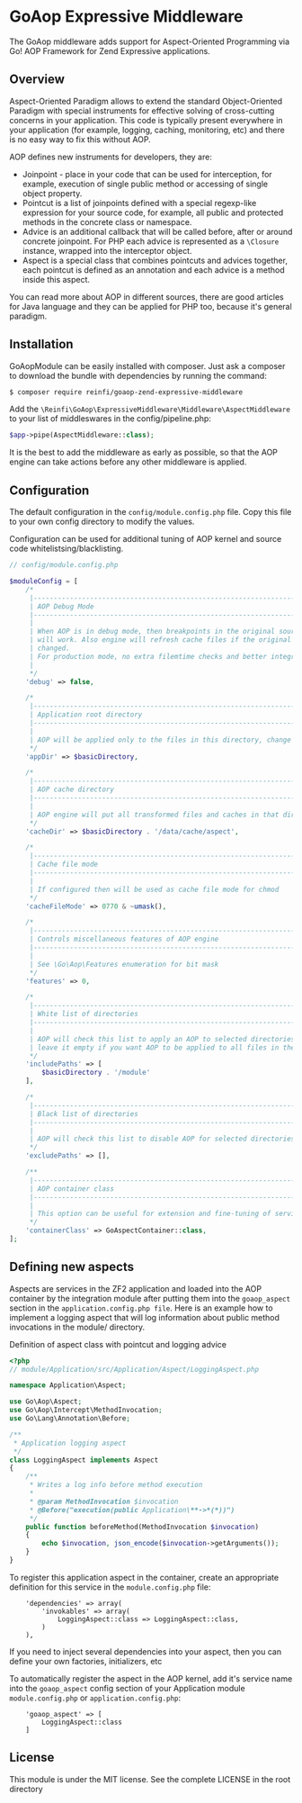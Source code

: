 GoAop Expressive Middleware
===========================

The GoAop middleware adds support for Aspect-Oriented Programming via Go! AOP Framework for Zend Expressive applications.

Overview
--------

Aspect-Oriented Paradigm allows to extend the standard Object-Oriented Paradigm with special instruments for effective solving of cross-cutting concerns in your application. This code is typically present everywhere in your application (for example, logging, caching, monitoring, etc) and there is no easy way to fix this without AOP.

AOP defines new instruments for developers, they are:

 * Joinpoint - place in your code that can be used for interception, for example, execution of single public method or accessing of single object property.
 * Pointcut is a list of joinpoints defined with a special regexp-like expression for your source code, for example, all public and protected methods in the concrete class or namespace.
 * Advice is an additional callback that will be called before, after or around concrete joinpoint. For PHP each advice is represented as a `\Closure` instance, wrapped into the interceptor object.
 * Aspect is a special class that combines pointcuts and advices together, each pointcut is defined as an annotation and each advice is a method inside this aspect.
 
 You can read more about AOP in different sources, there are good articles for Java language and they can be applied for PHP too, because it's general paradigm. 

Installation
------------

GoAopModule can be easily installed with composer. Just ask a composer to download the bundle with dependencies by running the command:

```bash
$ composer require reinfi/goaop-zend-expressive-middleware
```

Add the `\Reinfi\GoAop\ExpressiveMiddleware\Middleware\AspectMiddleware` to your list of middleswares in the config/pipeline.php:
```php
$app->pipe(AspectMiddleware::class);
```
It is the best to add the middleware as early as possible, so that the AOP engine can take actions before any other middleware is applied.

Configuration
-------------

The default configuration in the `config/module.config.php` file. Copy this file to your own config directory to modify the values. 

Configuration can be used for additional tuning of AOP kernel and source code whitelistsing/blacklisting.
```php
// config/module.config.php

$moduleConfig = [
    /*
     |--------------------------------------------------------------------------
     | AOP Debug Mode
     |--------------------------------------------------------------------------
     |
     | When AOP is in debug mode, then breakpoints in the original source code
     | will work. Also engine will refresh cache files if the original files were
     | changed.
     | For production mode, no extra filemtime checks and better integration with opcache
     |
     */
    'debug' => false,

    /*
     |--------------------------------------------------------------------------
     | Application root directory
     |--------------------------------------------------------------------------
     |
     | AOP will be applied only to the files in this directory, change it if needed
     */
    'appDir' => $basicDirectory,

    /*
     |--------------------------------------------------------------------------
     | AOP cache directory
     |--------------------------------------------------------------------------
     |
     | AOP engine will put all transformed files and caches in that directory
     */
    'cacheDir' => $basicDirectory . '/data/cache/aspect',

    /*
     |--------------------------------------------------------------------------
     | Cache file mode
     |--------------------------------------------------------------------------
     |
     | If configured then will be used as cache file mode for chmod
     */
    'cacheFileMode' => 0770 & ~umask(),

    /*
     |--------------------------------------------------------------------------
     | Controls miscellaneous features of AOP engine
     |--------------------------------------------------------------------------
     |
     | See \Go\Aop\Features enumeration for bit mask
     */
    'features' => 0,

    /*
     |--------------------------------------------------------------------------
     | White list of directories
     |--------------------------------------------------------------------------
     |
     | AOP will check this list to apply an AOP to selected directories only,
     | leave it empty if you want AOP to be applied to all files in the appDir
     */
    'includePaths' => [
        $basicDirectory . '/module'
    ],

    /*
     |--------------------------------------------------------------------------
     | Black list of directories
     |--------------------------------------------------------------------------
     |
     | AOP will check this list to disable AOP for selected directories
     */
    'excludePaths' => [],

    /**
     |--------------------------------------------------------------------------
     | AOP container class
     |--------------------------------------------------------------------------
     |
     | This option can be useful for extension and fine-tuning of services
     */
    'containerClass' => GoAspectContainer::class,
];
```

Defining new aspects
--------------------

Aspects are services in the ZF2 application and loaded into the AOP container by the integration module after putting them into the `goaop_aspect` section in the `application.config.php file`. Here is an example how to implement a logging aspect that will log information about public method invocations in the module/ directory.


Definition of aspect class with pointcut and logging advice
```php
<?php
// module/Application/src/Application/Aspect/LoggingAspect.php

namespace Application\Aspect;

use Go\Aop\Aspect;
use Go\Aop\Intercept\MethodInvocation;
use Go\Lang\Annotation\Before;

/**
 * Application logging aspect
 */
class LoggingAspect implements Aspect
{
    /**
     * Writes a log info before method execution
     *
     * @param MethodInvocation $invocation
     * @Before("execution(public Application\**->*(*))")
     */
    public function beforeMethod(MethodInvocation $invocation)
    {
        echo $invocation, json_encode($invocation->getArguments());
    }
}
```

To register this application aspect in the container, create an appropriate definition for this service in the `module.config.php` file:

```
    'dependencies' => array(
        'invokables' => array(
            LoggingAspect::class => LoggingAspect::class,
        )
    ),
```

If you need to inject several dependencies into your aspect, then you can define your own factories, initializers, etc

To automatically register the aspect in the AOP kernel, add it's service name into the `goaop_aspect` config section of your Application module `module.config.php` or `application.config.php`:

```
    'goaop_aspect' => [
        LoggingAspect::class
    ]
```


License
-------

This module is under the MIT license. See the complete LICENSE in the root directory
